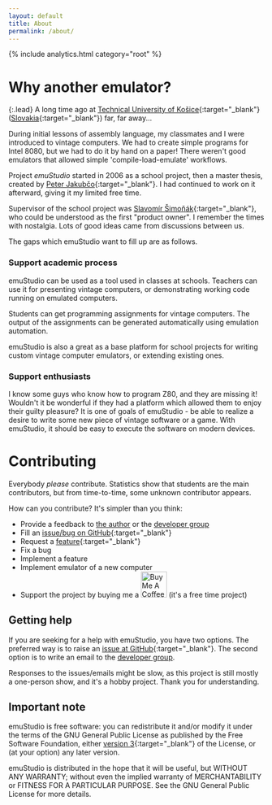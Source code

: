 ```yaml
---
layout: default
title: About
permalink: /about/
---
```


{% include analytics.html category="root" %}

# Why another emulator?

{:.lead}
A long time ago at [Technical University of Košice][tuke]{:target="_blank"} ([Slovakia][tukesk]{:target="_blank"}) far,
far away...

During initial lessons of assembly language, my classmates and I were introduced to vintage computers. We had to
create simple programs for Intel 8080, but we had to do it by hand on a paper! There weren't good emulators that
allowed simple 'compile-load-emulate' workflows.

Project _emuStudio_ started in 2006 as a school project, then a master thesis, created by [Peter Jakubčo][peterj]{:target="_blank"}. I had continued to work on it afterward, giving it my limited free time.

Supervisor of the school project was [Slavomír Šimoňák][slavos]{:target="_blank"}, who could be understood as the first "product owner". I remember the times with nostalgia. Lots of good ideas came from discussions between us.


The gaps which emuStudio want to fill up are as follows.

### Support academic process 

emuStudio can be used as a tool used in classes at schools. Teachers can use it for presenting vintage computers, or
demonstrating working code running on emulated computers.

Students can get programming assignments for vintage computers. The output of the assignments can be generated
automatically using emulation automation.

emuStudio is also a great as a base platform for school projects for writing custom vintage computer emulators, or
extending existing ones.

### Support enthusiasts

I know some guys who know how to program Z80, and they are missing it! Wouldn't it be wonderful if they had a platform
which allowed them to enjoy their guilty pleasure? It is one of goals of emuStudio - be able to realize a desire to
write some new piece of vintage software or a game. With emuStudio, it should be easy to execute the software on modern
devices.  

# Contributing

Everybody *please* contribute. Statistics show that students are the main contributors, but from time-to-time,
some unknown contributor appears. 

How can you contribute? It's simpler than you think:

- Provide a feedback to [the author](mailto:pjakubco@gmail.com) or the [developer group](mailto:emustudio@googlegroups.com)
- Fill an [issue/bug on GitHub](https://github.com/emustudio/emuStudio/issues/new?assignees=&labels=&template=bug_report.md&title=){:target="_blank"}
- Request a [feature](https://github.com/emustudio/emuStudio/issues/new?assignees=&labels=&template=feature_request.md&title=){:target="_blank"}
- Fix a bug
- Implement a feature
- Implement emulator of a new computer
- Support the project by buying me a <a href="https://www.buymeacoffee.com/vbmacher" target="_blank"><img src="https://cdn.buymeacoffee.com/buttons/bmc-new-btn-logo.svg" alt="Buy Me A Coffee" style="height: 51px !important;" ></a> (it's a free time project)

## Getting help

If you are seeking for a help with emuStudio, you have two options. The preferred way is to raise
an [issue at GitHub](https://github.com/emustudio/emuStudio/issues/new/choose){:target="_blank"}.
The second option is to write an email to the [developer group](mailto:emustudio@googlegroups.com).

Responses to the issues/emails might be slow, as this project is still mostly a one-person show, and it's a
hobby project. Thank you for understanding.

## Important note

emuStudio is free software: you can redistribute it and/or modify 
it under the terms of the GNU General Public License as published by
the Free Software Foundation, either [version 3][gpl3]{:target="_blank"} of the License, or
(at your option) any later version.

emuStudio is distributed in the hope that it will be useful,
but WITHOUT ANY WARRANTY; without even the implied warranty of
MERCHANTABILITY or FITNESS FOR A PARTICULAR PURPOSE.  See the
GNU General Public License for more details.



[mame]: https://www.mamedev.org/
[simh]: https://github.com/simh/simh
[peterj]: https://github.com/vbmacher
[slavos]: https://kpi.fei.tuke.sk/sk/person/slavomir-simonak
[tuke]: https://www.tuke.sk
[tukesk]: https://goo.gl/maps/9hoGFpr5q17GxF9M6
[gpl3]: https://www.gnu.org/licenses/gpl-3.0.html